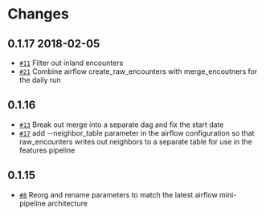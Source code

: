 Changes
=======

0.1.17 2018-02-05
-----------------

* [`#11`](https://github.com/GlobalFishingWatch/encounters_pipeline/pull/11)
  Filter out inland encounters
* [`#21`](https://github.com/GlobalFishingWatch/encounters_pipeline/pull/21)
  Combine airflow create_raw_encounters with merge_encoutners for the daily run
  
0.1.16
------

* [`#13`](https://github.com/GlobalFishingWatch/encounters_pipeline/pull/13)
  Break out merge into a separate dag and fix the start date
* [`#17`](https://github.com/GlobalFishingWatch/encounters_pipeline/pull/17)
  add --neighbor_table parameter in the airflow configuration so that raw_encounters 
  writes out neighbors to a separate table for use in the features pipeline
  
0.1.15
------

* [`#8`](https://github.com/GlobalFishingWatch/encounters_pipeline/pull/8)
  Reorg and rename parameters to match the latest airflow mini-pipeline architecture




